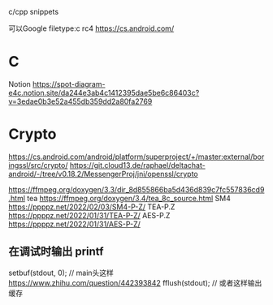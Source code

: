 c/cpp snippets

可以Google  filetype:c rc4
https://cs.android.com/
# C
Notion https://spot-diagram-e4c.notion.site/da244e3ab4c1412395dae5be6c86403c?v=3edae0b3e52a455db359dd2a80fa2769

# Crypto
https://cs.android.com/android/platform/superproject/+/master:external/boringssl/src/crypto/
https://git.cloud13.de/raphael/deltachat-android/-/tree/v0.18.2/MessengerProj/jni/openssl/crypto

https://ffmpeg.org/doxygen/3.3/dir_8d855866ba5d436d839c7fc557836cd9.html
tea https://ffmpeg.org/doxygen/3.4/tea_8c_source.html
SM4 https://ppppz.net/2022/02/03/SM4-P-Z/
TEA-P.Z https://ppppz.net/2022/01/31/TEA-P-Z/
AES-P.Z https://ppppz.net/2022/01/31/AES-P-Z/

## 在调试时输出 printf
setbuf(stdout, 0); // main头这样 https://www.zhihu.com/question/442393842
fflush(stdout); // 或者这样输出缓存
